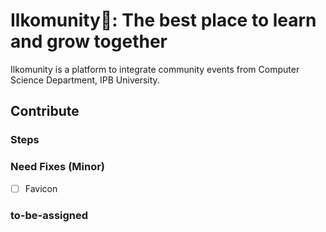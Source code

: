 # Ilkomunity🚀: The best place to learn and grow together

Ilkomunity is a platform to integrate community events from Computer Science Department, IPB University. 

## Contribute

### Steps

### Need Fixes (Minor)

- [ ] Favicon

### to-be-assigned